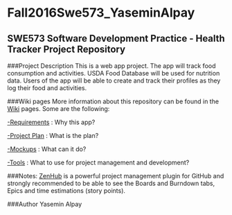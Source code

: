 # Fall2016Swe573_YaseminAlpay
## SWE573 Software Development Practice - Health Tracker Project Repository

###Project Description
This is a web app project. The app will track food consumption and activities. USDA Food Database will be used for nutrition data. Users of the app will be able to create and track their profiles as they log their food and activities. 

###Wiki pages
More information about this repository can be found in the [Wiki](https://github.com/yaseminalpay/Fall2016Swe573_YaseminAlpay/wiki) pages.  Some are the following:

[-Requirements](https://github.com/yaseminalpay/Fall2016Swe573_YaseminAlpay/wiki/01-Requirements) : Why this app?

[-Project Plan](https://github.com/yaseminalpay/Fall2016Swe573_YaseminAlpay/wiki/02-Project-Plan) : What is the plan?

[-Mockups](https://github.com/yaseminalpay/Fall2016Swe573_YaseminAlpay/wiki/01.01-Mockups) : What can it do?

[-Tools](https://github.com/yaseminalpay/Fall2016Swe573_YaseminAlpay/wiki/03-Tools) : What to use for project management and development? 

###Notes:
[ZenHub](https://www.zenhub.com/) is a powerful project management plugin for GitHub and strongly recommended to be able to see the Boards and Burndown tabs, Epics and time estimations (story points).

###Author
Yasemin Alpay
